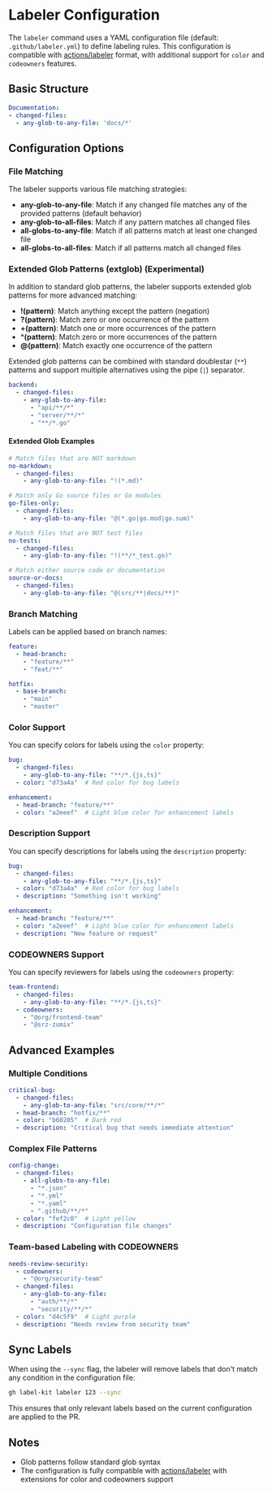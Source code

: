 # Labeler Configuration

The `labeler` command uses a YAML configuration file (default: `.github/labeler.yml`) to define labeling rules. This configuration is compatible with [actions/labeler](https://github.com/actions/labeler) format, with additional support for `color` and `codeowners` features.

## Basic Structure

```yaml
Documentation:
- changed-files:
  - any-glob-to-any-file: 'docs/*'
```

## Configuration Options

### File Matching

The labeler supports various file matching strategies:

- **any-glob-to-any-file**: Match if any changed file matches any of the provided patterns (default behavior)
- **any-glob-to-all-files**: Match if any pattern matches all changed files
- **all-globs-to-any-file**: Match if all patterns match at least one changed file
- **all-globs-to-all-files**: Match if all patterns match all changed files

### Extended Glob Patterns (extglob) (**Experimental**)

In addition to standard glob patterns, the labeler supports extended glob patterns for more advanced matching:

- **!(pattern)**: Match anything except the pattern (negation)
- **?(pattern)**: Match zero or one occurrence of the pattern
- **+(pattern)**: Match one or more occurrences of the pattern  
- ***(pattern)**: Match zero or more occurrences of the pattern
- **@(pattern)**: Match exactly one occurrence of the pattern

Extended glob patterns can be combined with standard doublestar (`**`) patterns and support multiple alternatives using the pipe (`|`) separator.

```yaml
backend:
  - changed-files:
    - any-glob-to-any-file:
      - "api/**/*"
      - "server/**/*"
      - "**/*.go"
```

#### Extended Glob Examples

```yaml
# Match files that are NOT markdown
no-markdown:
  - changed-files:
    - any-glob-to-any-file: "!(*.md)"

# Match only Go source files or Go modules
go-files-only:
  - changed-files:
    - any-glob-to-any-file: "@(*.go|go.mod|go.sum)"

# Match files that are NOT test files
no-tests:
  - changed-files:
    - any-glob-to-any-file: "!(**/*_test.go)"

# Match either source code or documentation
source-or-docs:
  - changed-files:
    - any-glob-to-any-file: "@(src/**|docs/**)"
```

### Branch Matching

Labels can be applied based on branch names:

```yaml
feature:
  - head-branch: 
    - "feature/**"
    - "feat/**"

hotfix:
  - base-branch: 
    - "main"
    - "master"
```

### Color Support

You can specify colors for labels using the `color` property:

```yaml
bug:
  - changed-files:
    - any-glob-to-any-file: "**/*.{js,ts}"
  - color: "d73a4a"  # Red color for bug labels

enhancement:
  - head-branch: "feature/**"
  - color: "a2eeef"  # Light blue color for enhancement labels
```

### Description Support

You can specify descriptions for labels using the `description` property:

```yaml
bug:
  - changed-files:
    - any-glob-to-any-file: "**/*.{js,ts}"
  - color: "d73a4a"  # Red color for bug labels
  - description: "Something isn't working"

enhancement:
  - head-branch: "feature/**"
  - color: "a2eeef"  # Light blue color for enhancement labels
  - description: "New feature or request"
```

### CODEOWNERS Support

You can specify reviewers for labels using the `codeowners` property:

```yaml
team-frontend:
  - changed-files:
    - any-glob-to-any-file: "**/*.{js,ts}"
  - codeowners:
    - "@org/frontend-team"
    - "@srz-zumix"
```

## Advanced Examples

### Multiple Conditions

```yaml
critical-bug:
  - changed-files:
    - any-glob-to-any-file: "src/core/**/*"
  - head-branch: "hotfix/**"
  - color: "b60205"  # Dark red
  - description: "Critical bug that needs immediate attention"
```

### Complex File Patterns

```yaml
config-change:
  - changed-files:
    - all-globs-to-any-file:
      - "*.json"
      - "*.yml"
      - "*.yaml"
      - ".github/**/*"
  - color: "fef2c0"  # Light yellow
  - description: "Configuration file changes"
```

### Team-based Labeling with CODEOWNERS

```yaml
needs-review-security:
  - codeowners:
    - "@org/security-team"
  - changed-files:
    - any-glob-to-any-file:
      - "auth/**/*"
      - "security/**/*"
  - color: "d4c5f9"  # Light purple
  - description: "Needs review from security team"
```

## Sync Labels

When using the `--sync` flag, the labeler will remove labels that don't match any condition in the configuration file:

```sh
gh label-kit labeler 123 --sync
```

This ensures that only relevant labels based on the current configuration are applied to the PR.

## Notes

- Glob patterns follow standard glob syntax
- The configuration is fully compatible with [actions/labeler](https://github.com/actions/labeler) with extensions for color and codeowners support
